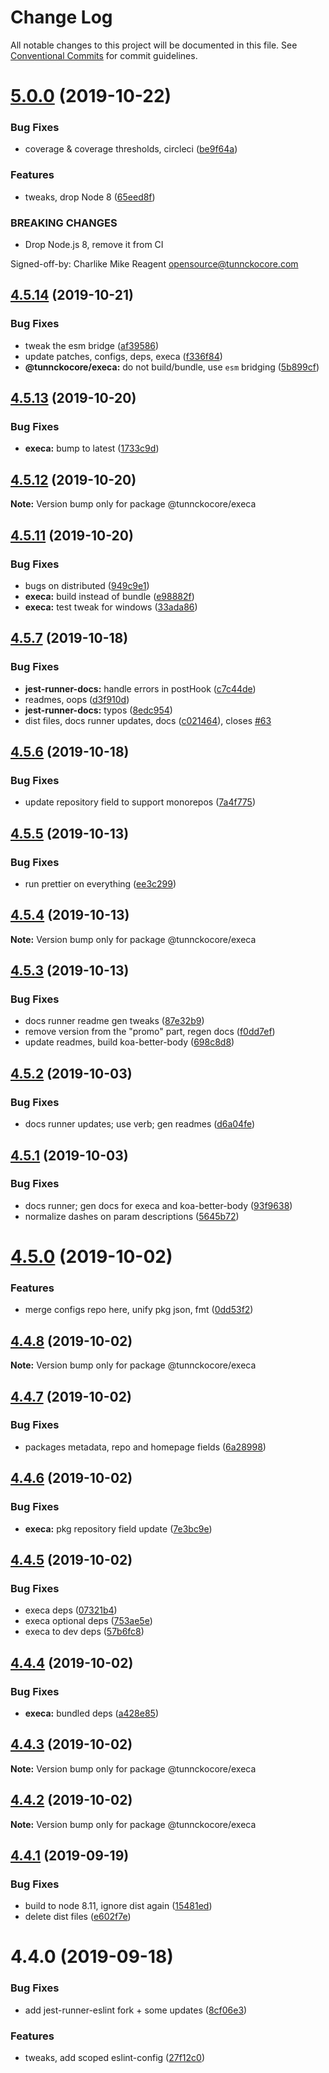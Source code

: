 # Change Log

All notable changes to this project will be documented in this file.
See [Conventional Commits](https://conventionalcommits.org) for commit guidelines.

# [5.0.0](https://github.com/tunnckoCore/opensource/compare/@tunnckocore/execa@4.5.14...@tunnckocore/execa@5.0.0) (2019-10-22)


### Bug Fixes

* coverage & coverage thresholds, circleci ([be9f64a](https://github.com/tunnckoCore/opensource/commit/be9f64a68a0ef029d006cddb90f78ba7369e6a08))


### Features

* tweaks, drop Node 8 ([65eed8f](https://github.com/tunnckoCore/opensource/commit/65eed8f5849b2e19656c562e10db276115ce3e24))


### BREAKING CHANGES

* Drop Node.js 8, remove it from CI

Signed-off-by: Charlike Mike Reagent <opensource@tunnckocore.com>





## [4.5.14](https://github.com/tunnckoCore/opensource/compare/@tunnckocore/execa@4.5.13...@tunnckocore/execa@4.5.14) (2019-10-21)


### Bug Fixes

* tweak the esm bridge ([af39586](https://github.com/tunnckoCore/opensource/commit/af39586574e51f144e764688e8d722e30ab58e39))
* update patches, configs, deps, execa ([f336f84](https://github.com/tunnckoCore/opensource/commit/f336f8414bc7013d07bc073fefa68ce025acfc76))
* **@tunnckocore/execa:** do not build/bundle, use `esm` bridging ([5b899cf](https://github.com/tunnckoCore/opensource/commit/5b899cfed5e7e78a40da875f066715db79204a67))





## [4.5.13](https://github.com/tunnckoCore/opensource/compare/@tunnckocore/execa@4.5.12...@tunnckocore/execa@4.5.13) (2019-10-20)


### Bug Fixes

* **execa:** bump to latest ([1733c9d](https://github.com/tunnckoCore/opensource/commit/1733c9d))





## [4.5.12](https://github.com/tunnckoCore/opensource/compare/@tunnckocore/execa@4.5.11...@tunnckocore/execa@4.5.12) (2019-10-20)

**Note:** Version bump only for package @tunnckocore/execa





## [4.5.11](https://github.com/tunnckoCore/opensource/compare/@tunnckocore/execa@4.5.7...@tunnckocore/execa@4.5.11) (2019-10-20)


### Bug Fixes

* bugs on distributed ([949c9e1](https://github.com/tunnckoCore/opensource/commit/949c9e1))
* **execa:** build instead of bundle ([e98882f](https://github.com/tunnckoCore/opensource/commit/e98882f))
* **execa:** test tweak for windows ([33ada86](https://github.com/tunnckoCore/opensource/commit/33ada86))





## [4.5.7](https://github.com/tunnckoCore/opensource/compare/@tunnckocore/execa@4.5.6...@tunnckocore/execa@4.5.7) (2019-10-18)


### Bug Fixes

* **jest-runner-docs:** handle errors in postHook ([c7c44de](https://github.com/tunnckoCore/opensource/commit/c7c44de))
* readmes, oops ([d3f910d](https://github.com/tunnckoCore/opensource/commit/d3f910d))
* **jest-runner-docs:** typos ([8edc954](https://github.com/tunnckoCore/opensource/commit/8edc954))
* dist files, docs runner updates, docs ([c021464](https://github.com/tunnckoCore/opensource/commit/c021464)), closes [#63](https://github.com/tunnckoCore/opensource/issues/63)





## [4.5.6](https://github.com/tunnckoCore/opensource/compare/@tunnckocore/execa@4.5.5...@tunnckocore/execa@4.5.6) (2019-10-18)


### Bug Fixes

* update repository field to support monorepos ([7a4f775](https://github.com/tunnckoCore/opensource/commit/7a4f775))





## [4.5.5](https://github.com/tunnckoCore/opensource/tree/master/@tunnckocore/execa/compare/@tunnckocore/execa@4.5.4...@tunnckocore/execa@4.5.5) (2019-10-13)


### Bug Fixes

* run prettier on everything ([ee3c299](https://github.com/tunnckoCore/opensource/tree/master/@tunnckocore/execa/commit/ee3c299))





## [4.5.4](https://github.com/tunnckoCore/opensource/tree/master/@tunnckocore/execa/compare/@tunnckocore/execa@4.5.3...@tunnckocore/execa@4.5.4) (2019-10-13)

**Note:** Version bump only for package @tunnckocore/execa





## [4.5.3](https://github.com/tunnckoCore/opensource/tree/master/@tunnckocore/execa/compare/@tunnckocore/execa@4.5.2...@tunnckocore/execa@4.5.3) (2019-10-13)


### Bug Fixes

* docs runner readme gen tweaks ([87e32b9](https://github.com/tunnckoCore/opensource/tree/master/@tunnckocore/execa/commit/87e32b9))
* remove version from the "promo" part, regen docs ([f0dd7ef](https://github.com/tunnckoCore/opensource/tree/master/@tunnckocore/execa/commit/f0dd7ef))
* update readmes, build koa-better-body ([698c8d8](https://github.com/tunnckoCore/opensource/tree/master/@tunnckocore/execa/commit/698c8d8))





## [4.5.2](https://github.com/tunnckoCore/opensource/tree/master/@tunnckocore/execa/compare/@tunnckocore/execa@4.5.1...@tunnckocore/execa@4.5.2) (2019-10-03)


### Bug Fixes

* docs runner updates; use verb; gen readmes ([d6a04fe](https://github.com/tunnckoCore/opensource/tree/master/@tunnckocore/execa/commit/d6a04fe))





## [4.5.1](https://github.com/tunnckoCore/opensource/tree/master/@tunnckocore/execa/compare/@tunnckocore/execa@4.5.0...@tunnckocore/execa@4.5.1) (2019-10-03)


### Bug Fixes

* docs runner; gen docs for execa and koa-better-body ([93f9638](https://github.com/tunnckoCore/opensource/tree/master/@tunnckocore/execa/commit/93f9638))
* normalize dashes on param descriptions ([5645b72](https://github.com/tunnckoCore/opensource/tree/master/@tunnckocore/execa/commit/5645b72))





# [4.5.0](https://github.com/tunnckoCore/opensource/tree/master/@tunnckocore/execa/compare/@tunnckocore/execa@4.4.8...@tunnckocore/execa@4.5.0) (2019-10-02)


### Features

* merge configs repo here, unify pkg json, fmt ([0dd53f2](https://github.com/tunnckoCore/opensource/tree/master/@tunnckocore/execa/commit/0dd53f2))





## [4.4.8](https://github.com/tunnckoCore/opensource/tree/master/@tunnckocore/execa/compare/@tunnckocore/execa@4.4.7...@tunnckocore/execa@4.4.8) (2019-10-02)

**Note:** Version bump only for package @tunnckocore/execa





## [4.4.7](https://github.com/tunnckoCore/opensource/tree/master/@tunnckocore/execa/compare/@tunnckocore/execa@4.4.6...@tunnckocore/execa@4.4.7) (2019-10-02)


### Bug Fixes

* packages metadata, repo and homepage fields ([6a28998](https://github.com/tunnckoCore/opensource/tree/master/@tunnckocore/execa/commit/6a28998))





## [4.4.6](https://github.com/tunnckoCore/opensource/compare/@tunnckocore/execa@4.4.5...@tunnckocore/execa@4.4.6) (2019-10-02)


### Bug Fixes

* **execa:** pkg repository field update ([7e3bc9e](https://github.com/tunnckoCore/opensource/commit/7e3bc9e))





## [4.4.5](https://github.com/tunnckoCore/opensource/compare/@tunnckocore/execa@4.4.4...@tunnckocore/execa@4.4.5) (2019-10-02)


### Bug Fixes

* execa deps ([07321b4](https://github.com/tunnckoCore/opensource/commit/07321b4))
* execa optional deps ([753ae5e](https://github.com/tunnckoCore/opensource/commit/753ae5e))
* execa to dev deps ([57b6fc8](https://github.com/tunnckoCore/opensource/commit/57b6fc8))





## [4.4.4](https://github.com/tunnckoCore/opensource/compare/@tunnckocore/execa@4.4.3...@tunnckocore/execa@4.4.4) (2019-10-02)


### Bug Fixes

* **execa:** bundled deps ([a428e85](https://github.com/tunnckoCore/opensource/commit/a428e85))





## [4.4.3](https://github.com/tunnckoCore/opensource/compare/@tunnckocore/execa@4.4.2...@tunnckocore/execa@4.4.3) (2019-10-02)

**Note:** Version bump only for package @tunnckocore/execa





## [4.4.2](https://github.com/tunnckoCore/opensource/compare/@tunnckocore/execa@4.4.1...@tunnckocore/execa@4.4.2) (2019-10-02)

**Note:** Version bump only for package @tunnckocore/execa





## [4.4.1](https://github.com/tunnckoCore/opensource/compare/@tunnckocore/execa@4.4.0...@tunnckocore/execa@4.4.1) (2019-09-19)


### Bug Fixes

* build to node 8.11, ignore dist again ([15481ed](https://github.com/tunnckoCore/opensource/commit/15481ed))
* delete dist files ([e602f7e](https://github.com/tunnckoCore/opensource/commit/e602f7e))





# 4.4.0 (2019-09-18)


### Bug Fixes

* add jest-runner-eslint fork + some updates ([8cf06e3](https://github.com/tunnckoCore/opensource/commit/8cf06e3))


### Features

* tweaks, add scoped eslint-config ([27f12c0](https://github.com/tunnckoCore/opensource/commit/27f12c0))
